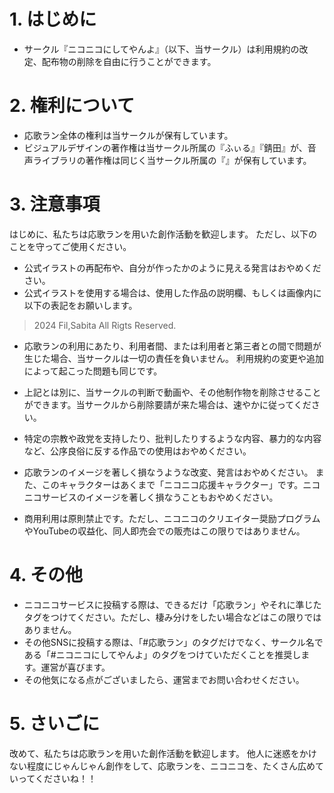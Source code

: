 # 1. はじめに

- サークル『ニコニコにしてやんよ』（以下、当サークル）は利用規約の改定、配布物の削除を自由に行うことができます。

# 2. 権利について

- 応歌ラン全体の権利は当サークルが保有しています。
- ビジュアルデザインの著作権は当サークル所属の『ふぃる』『錆田』が、音声ライブラリの著作権は同じく当サークル所属の『』が保有しています。

# 3. 注意事項

はじめに、私たちは応歌ランを用いた創作活動を歓迎します。
ただし、以下のことを守ってご使用ください。

- 公式イラストの再配布や、自分が作ったかのように見える発言はおやめください。
- 公式イラストを使用する場合は、使用した作品の説明欄、もしくは画像内に以下の表記をお願いします。

> 2024 Fil,Sabita All Rigts Reserved.

- 応歌ランの利用にあたり、利用者間、または利用者と第三者との間で問題が生じた場合、当サークルは一切の責任を負いません。
  利用規約の変更や追加によって起こった問題も同じです。

- 上記とは別に、当サークルの判断で動画や、その他制作物を削除させることができます。当サークルから削除要請が来た場合は、速やかに従ってください。
- 特定の宗教や政党を支持したり、批判したりするような内容、暴力的な内容など、公序良俗に反する作品での使用はおやめください。
- 応歌ランのイメージを著しく損なうような改変、発言はおやめください。
  また、このキャラクターはあくまで「ニコニコ応援キャラクター」です。ニコニコサービスのイメージを著しく損なうこともおやめください。

- 商用利用は原則禁止です。ただし、ニコニコのクリエイター奨励プログラムやYouTubeの収益化、同人即売会での販売はこの限りではありません。

# 4. その他

- ニコニコサービスに投稿する際は、できるだけ「応歌ラン」やそれに準じたタグをつけてください。ただし、棲み分けをしたい場合などはこの限りではありません。
- その他SNSに投稿する際は、「#応歌ラン」のタグだけでなく、サークル名である「#ニコニコにしてやんよ」のタグをつけていただくことを推奨します。運営が喜びます。
- その他気になる点がございましたら、運営までお問い合わせください。

# 5. さいごに

改めて、私たちは応歌ランを用いた創作活動を歓迎します。
他人に迷惑をかけない程度にじゃんじゃん創作をして、応歌ランを、ニコニコを、たくさん広めていってくださいね！！
